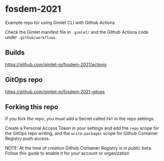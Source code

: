 # fosdem-2021

Example repo for using Gimlet CLI with Github Actions

Check the Gimlet manifest file in `.gimlet/` and the Github Actions code under `.github/workflows`.

## Builds

https://github.com/gimlet-io/fosdem-2021/actions

## GitOps repo

https://github.com/gimlet-io/fosdem-2021-gitops

## Forking this repo

If you fork the repo, you must add a Secret called `PAT` in the repo settings.

Create a Personal Access Token in your settings and add the `repo` scope for the GitOps repo writing, and the `write:packages` scope for Github Container Registry push access.

NOTE: At the time of creation Github Container Registry is in public beta. Follow this guide to enable it for your account or organization
